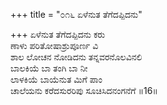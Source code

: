 +++
title = "೦೧೬ ಏಳೆನುತ ತೆಗೆದಪ್ಪಿದನು"

+++
ಏಳೆನುತ ತೆಗೆದಪ್ಪಿದನು ಕರು  
ಣಾಳು ಪರಿತೋಷಾಶ್ರುಪೂರ್ಣ ವಿ  
ಶಾಲ ಲೋಚನ ನೋಡಿದನು ತನ್ನವರನೊಲವಿನಲಿ  
ಬಾಲಕಿಯೆ ಬಾ ತಂಗಿ ಬಾ ನೀ  
ಲಾಳಕಿಯೆ ಬಾಯೆನುತ ಮಿಗೆ ಪಾಂ  
ಚಾಲೆಯನು ಕರೆದಸುರರಿಪು ಸೂಚಿಸಿದನಂಗನೆಗೆ     ॥16॥